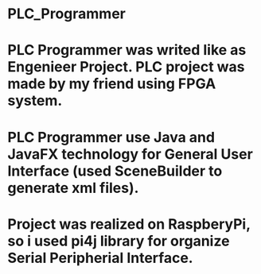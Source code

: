 # PLC_Programmer

# PLC Programmer was writed like as Engenieer Project. PLC project was made by my friend using FPGA system.
# PLC Programmer use Java and JavaFX technology for General User Interface (used SceneBuilder to generate xml files). 
# Project was realized on RaspberyPi, so i used pi4j library for organize Serial Peripherial Interface. 
